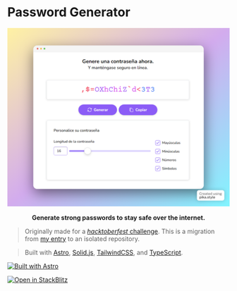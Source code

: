 # Password Generator

![preview](preview.png)

<p style="text-align: center;">
	<strong>Generate strong passwords to stay safe over the internet.</strong>
</p>

> Originally made for a [*hacktoberfest* challenge](https://github.com/midudev/password-generator/). This is a migration from [my entry](https://github.com/midudev/password-generator/pull/298) to an isolated repository.

> Built with [Astro](https://astro.build/), [Solid.js](https://www.solidjs.com/), [TailwindCSS](https://tailwindcss.com/), and [TypeScript](https://www.typescriptlang.org/).


[![Built with Astro](https://astro.badg.es/v1/built-with-astro.svg)](https://astro.build)

[![Open in StackBlitz](https://developer.stackblitz.com/img/open_in_stackblitz.svg)](https://stackblitz.com/github/marsidev/pwd)
